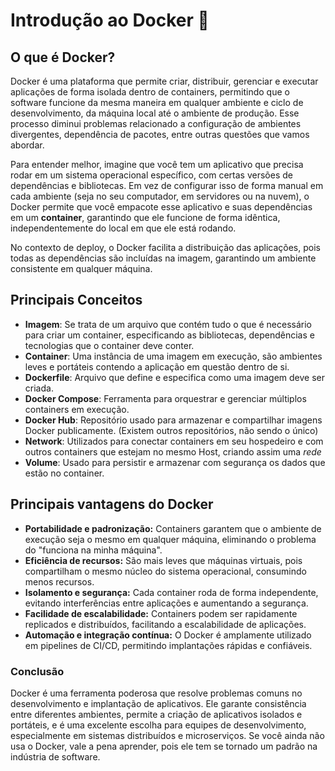 # Introdução ao Docker 🐳

## O que é Docker?
Docker é uma plataforma que permite criar, distribuir, gerenciar e executar aplicações de forma isolada dentro de containers, permitindo que o software funcione da mesma maneira em qualquer ambiente e ciclo de desenvolvimento, da máquina local até o ambiente de produção. Esse processo diminui problemas relacionado a configuração de ambientes divergentes, dependência de pacotes, entre outras questões que vamos abordar.

Para entender melhor, imagine que você tem um aplicativo que precisa rodar em um sistema operacional específico, com certas versões de dependências e bibliotecas. Em vez de configurar isso de forma manual em cada ambiente (seja no seu computador, em servidores ou na nuvem), o Docker permite que você empacote esse aplicativo e suas dependências em um **container**, garantindo que ele funcione de forma idêntica, independentemente do local em que ele está rodando.

No contexto de deploy, o Docker facilita a distribuição das aplicações, pois todas as dependências são incluídas na imagem, garantindo um ambiente consistente em qualquer máquina.

## Principais Conceitos
- **Imagem**: Se trata de um arquivo que contém tudo o que é necessário para criar um container, especificando as bibliotecas, dependências e tecnologias que o container deve conter.
- **Container**: Uma instância de uma imagem em execução, são ambientes leves e portáteis contendo a aplicação em questão dentro de si.
- **Dockerfile**: Arquivo que define e especifica como uma imagem deve ser criada.
- **Docker Compose**: Ferramenta para orquestrar e gerenciar múltiplos containers em execução.
- **Docker Hub**: Repositório usado para armazenar e compartilhar imagens Docker publicamente. (Existem outros repositórios, não sendo o único)
- **Network**: Utilizados para conectar containers em seu hospedeiro e com outros containers que estejam no mesmo Host, criando assim uma _rede_
- **Volume**: Usado para persistir e armazenar com segurança os dados que estão no container.

## Principais vantagens do Docker
- **Portabilidade e padronização:** Containers garantem que o ambiente de execução seja o mesmo em qualquer máquina, eliminando o problema do "funciona na minha máquina".
- **Eficiência de recursos:** São mais leves que máquinas virtuais, pois compartilham o mesmo núcleo do sistema operacional, consumindo menos recursos.
- **Isolamento e segurança:** Cada container roda de forma independente, evitando interferências entre aplicações e aumentando a segurança.
- **Facilidade de escalabilidade:** Containers podem ser rapidamente replicados e distribuídos, facilitando a escalabilidade de aplicações.
- **Automação e integração contínua:** O Docker é amplamente utilizado em pipelines de CI/CD, permitindo implantações rápidas e confiáveis.

### **Conclusão**
Docker é uma ferramenta poderosa que resolve problemas comuns no desenvolvimento e implantação de aplicativos. Ele garante consistência entre diferentes ambientes, permite a criação de aplicativos isolados e portáteis, e é uma excelente escolha para equipes de desenvolvimento, especialmente em sistemas distribuídos e microserviços. Se você ainda não usa o Docker, vale a pena aprender, pois ele tem se tornado um padrão na indústria de software.